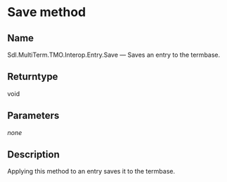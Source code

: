 # Save method

## Name

Sdl.MultiTerm.TMO.Interop.Entry.Save —          Saves an entry to the termbase.


## Returntype
void


## Parameters
*none*

## Description

Applying this method to an entry saves it to the termbase.

